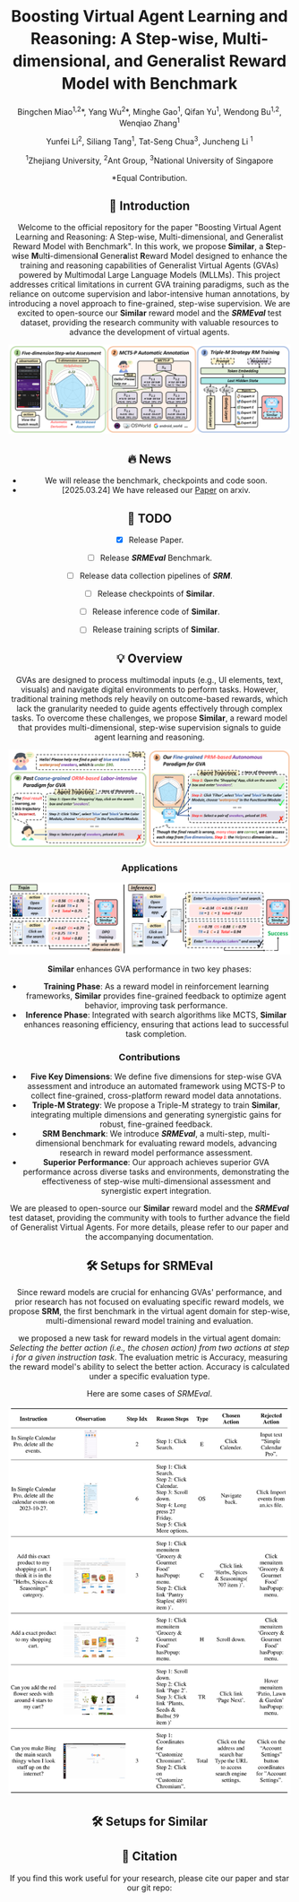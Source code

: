 <h1 align="center" style="line-height: 40px;">
  Boosting Virtual Agent Learning and Reasoning: A Step-wise, Multi-dimensional, and Generalist Reward Model with Benchmark
</h1>





<div align="center">
Bingchen Miao<sup>1,2</sup>*, Yang Wu<sup>2</sup>*, Minghe Gao<sup>1</sup>, Qifan Yu<sup>1</sup>, Wendong Bu<sup>1,2</sup>, Wenqiao Zhang<sup>1</sup>

 Yunfei Li<sup>2</sup>, Siliang Tang<sup>1</sup>, Tat-Seng Chua<sup>3</sup>, Juncheng Li <sup>1</sup>

<sup>1</sup>Zhejiang University, <sup>2</sup>Ant Group, <sup>3</sup>National University of Singapore

\*Equal Contribution.

## 📖 Introduction
Welcome to the official repository for the paper "Boosting Virtual Agent Learning and Reasoning: A Step-wise, Multi-dimensional, and Generalist Reward Model with Benchmark". In this work, we propose **Similar**, a **S**tep-w**i**se **M**ult**i**-dimensiona**l** Gener**a**list **R**eward Model designed to enhance the training and reasoning capabilities of Generalist Virtual Agents (GVAs) powered by Multimodal Large Language Models (MLLMs). This project addresses critical limitations in current GVA training paradigms, such as the reliance on outcome supervision and labor-intensive human annotations, by introducing a novel approach to fine-grained, step-wise supervision. We are excited to open-source our **Similar** reward model and the ***SRMEval*** test dataset, providing the research community with valuable resources to advance the development of virtual agents.

![Overview](assets/figures/Overview.png)

## 🔥 News
- We will release the benchmark, checkpoints and code soon.
- [2025.03.24] We have released our [Paper](https://arxiv.org/) on arxiv.



## 📝 TODO
- [x] Release Paper.
- [ ] Release ***SRMEval*** Benchmark. 
- [ ] Release data collection pipelines of ***SRM***.
- [ ] Release checkpoints of **Similar**.
- [ ] Release inference code of **Similar**.
- [ ] Release training scripts of **Similar**.



## 💡 Overview

GVAs are designed to process multimodal inputs (e.g., UI elements, text, visuals) and navigate digital environments to perform tasks. However, traditional training methods rely heavily on outcome-based rewards, which lack the granularity needed to guide agents effectively through complex tasks. To overcome these challenges, we propose **Similar**, a reward model that provides multi-dimensional, step-wise supervision signals to guide agent learning and reasoning.

![Overview](assets/figures/introduction.png)

### Applications

![Overview](assets/figures/guidance_1.20.png)

**Similar** enhances GVA performance in two key phases:

- **Training Phase**: As a reward model in reinforcement learning frameworks, **Similar** provides fine-grained feedback to optimize agent behavior, improving task performance.
- **Inference Phase**: Integrated with search algorithms like MCTS, **Similar** enhances reasoning efficiency, ensuring that actions lead to successful task completion.

### Contributions

- **Five Key Dimensions**: We define five dimensions for step-wise GVA assessment and introduce an automated framework using MCTS-P to collect fine-grained, cross-platform reward model data annotations.
- **Triple-M Strategy**: We propose a Triple-M strategy to train **Similar**, integrating multiple dimensions and generating synergistic gains for robust, fine-grained feedback.
- **SRM Benchmark**: We introduce ***SRMEval***, a multi-step, multi-dimensional benchmark for evaluating reward models, advancing research in reward model performance assessment.
- **Superior Performance**: Our approach achieves superior GVA performance across diverse tasks and environments, demonstrating the effectiveness of step-wise multi-dimensional assessment and synergistic expert integration.

We are pleased to open-source our **Similar** reward model and the ***SRMEval*** test dataset, providing the community with tools to further advance the field of Generalist Virtual Agents. For more details, please refer to our paper and the accompanying documentation.

## 🛠️ Setups for SRMEval

Since reward models are crucial for enhancing GVAs' performance, and prior research has not focused on evaluating specific reward models, we propose **SRM**, the first benchmark in the virtual agent domain for step-wise, multi-dimensional reward model training and evaluation.

we proposed a new task for reward models in the virtual agent domain: *Selecting the better action (i.e., the chosen action) from two actions at step i for a given instruction task*. The evaluation metric is Accuracy, measuring the reward model's ability to select the better action. Accuracy is calculated under a specific evaluation type.

Here are some cases of *SRMEval*.

![Overview](assets/figures/case_of_SRMEval.png)



## 🛠️ Setups for Similar




## 📜 Citation
If you find this work useful for your research, please cite our paper and star our git repo:
```bibtex

```



